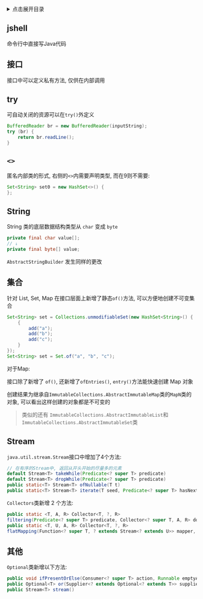 <details>
<summary>点击展开目录</summary>
<!-- TOC -->

- [jshell](#jshell)
- [接口](#接口)
- [try](#try)
- [`<>`](#)
- [String](#string)
- [集合](#集合)
- [Stream](#stream)
- [其他](#其他)

<!-- /TOC -->
</details>

## jshell

命令行中直接写Java代码

## 接口

接口中可以定义私有方法, 仅供在内部调用

## try

可自动关闭的资源可以在`try()`外定义

```java
BufferedReader br = new BufferedReader(inputString);
try (br) {
    return br.readLine();
}
```

## `<>`

匿名内部类的形式, 右侧的`<>`内需要声明类型, 而在9则不需要:
```Java
Set<String> set0 = new HashSet<>() {
};
```

## String

String 类的底层数据结构类型从 `char` 变成 `byte`
```Java
private final char value[];
// ↓
private final byte[] value;
```

`AbstractStringBuilder` 发生同样的更改

## 集合

针对 List, Set, Map 在接口层面上新增了静态`of()`方法, 可以方便地创建不可变集合

```Java
Set<String> set = Collections.unmodifiableSet(new HashSet<String>() {
    {
        add("a");
        add("b");
        add("c");
    }
});
Set<String> set = Set.of("a", "b", "c");
```

对于Map:

接口除了新增了 `of()`, 还新增了`ofEntries()`, `entry()`方法能快速创建 Map 对象

创建结果为继承自`ImmutableCollections.AbstractImmutableMap`类的`MapN`类的对象, 可以看出这样创建的对象都是不可变的

> 类似的还有 `ImmutableCollections.AbstractImmutableList`和`ImmutableCollections.AbstractImmutableSet`类

## Stream

`java.util.stream.Stream`接口中增加了4个方法:

```Java
// 在有序的Stream中, 返回从开头开始的尽量多的元素
default Stream<T> takeWhile(Predicate<? super T> predicate)
default Stream<T> dropWhile(Predicate<? super T> predicate)
public static<T> Stream<T> ofNullable(T t)
public static<T> Stream<T> iterate(T seed, Predicate<? super T> hasNext, UnaryOperator<T> next)
```

`Collectors`类新增 2 个方法:

```Java
public static <T, A, R> Collector<T, ?, R>
filtering(Predicate<? super T> predicate, Collector<? super T, A, R> downstream)
public static <T, U, A, R> Collector<T, ?, R>
flatMapping(Function<? super T, ? extends Stream<? extends U>> mapper, Collector<? super U, A, R> downstream)
```

## 其他

`Optional`类新增以下方法:

```Java
public void ifPresentOrElse(Consumer<? super T> action, Runnable emptyAction)
public Optional<T> or(Supplier<? extends Optional<? extends T>> supplier)
public Stream<T> stream()
```


